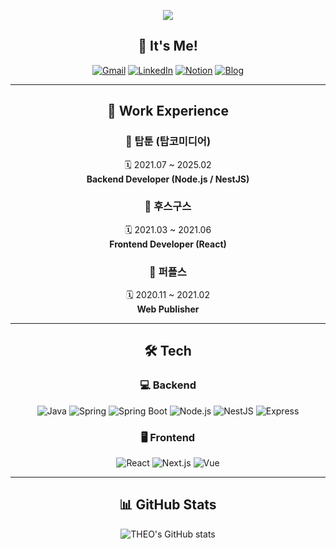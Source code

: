 <p align="center">
  <img src="https://capsule-render.vercel.app/api?type=waving&color=gradient&height=200&text=Kyoungwon%20Kang&fontAlign=50&fontAlignY=40&fontSize=35" />
</p>

<div align="center">

## 🎯 It's Me!

[![Gmail](https://img.shields.io/badge/Gmail-D14836?style=flat-square&logo=gmail&logoColor=white)](mailto:kkwondev@gmail.com)
[![LinkedIn](https://img.shields.io/badge/LinkedIn-0A66C2?style=flat-square&logo=linkedin&logoColor=white)](https://www.linkedin.com/in/theo-ooooo/)
[![Notion](https://img.shields.io/badge/Notion-000000?style=flat-square&logo=notion&logoColor=fffff)](https://kkwon-theo.notion.site/Kang-kyungwon-2e211b9df81f473ca887d06afccaef1b?pvs=4)
[![Blog](https://img.shields.io/badge/Blog-dddddd?style=flat-square&logo=githubpages&logoColor=white)](https://kwkang.net)

---

## 💼 Work Experience

### 🏢 탑툰 (탑코미디어)  
🗓️ 2021.07 ~ 2025.02  
**Backend Developer (Node.js / NestJS)**

### 🏢 후스구스  
🗓️ 2021.03 ~ 2021.06  
**Frontend Developer (React)**

### 🏢 퍼플스  
🗓️ 2020.11 ~ 2021.02  
**Web Publisher**

---

## 🛠 Tech

### 💻 Backend  
![Java](https://img.shields.io/badge/Java-007396?style=flat-square&logo=openjdk&logoColor=white)
![Spring](https://img.shields.io/badge/Spring-6DB33F?style=flat-square&logo=spring&logoColor=white)
![Spring Boot](https://img.shields.io/badge/Spring%20Boot-6DB33F?style=flat-square&logo=springboot&logoColor=white)
![Node.js](https://img.shields.io/badge/Node.js-339933?style=flat-square&logo=node.js&logoColor=white)
![NestJS](https://img.shields.io/badge/NestJS-E0234E?style=flat-square&logo=nestjs&logoColor=white)
![Express](https://img.shields.io/badge/Express-000000?style=flat-square&logo=express&logoColor=white)

### 🖥 Frontend  
![React](https://img.shields.io/badge/React-20232A?style=flat-square&logo=react&logoColor=61DAFB)
![Next.js](https://img.shields.io/badge/Next.js-000000?style=flat-square&logo=nextdotjs&logoColor=white)
![Vue](https://img.shields.io/badge/Vue.js-35495E?style=flat-square&logo=vuedotjs&logoColor=4FC08D)

---

## 📊 GitHub Stats

![THEO's GitHub stats](https://github-readme-stats.vercel.app/api?username=theo-ooooo&show_icons=true&theme=radical)

</div>
